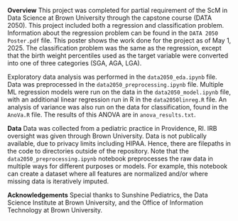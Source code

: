 **Overview**
This project was completed for partial requirement of the ScM in Data Science at Brown University through the capstone course (DATA 2050). This project included both a regression and classification problem. Information about the regression problem can be found in the `DATA 2050 Poster.pdf` file. This poster shows the work done for the project as of May 1, 2025. The classification problem was the same as the regression, except that the birth weight percentiles used as the target variable were converted into one of three categories (SGA, AGA, LGA). 

Exploratory data analysis was performed in the `data2050_eda.ipynb` file. Data was preprocessed in the `data2050_preprocessing.ipynb` file. Multiple ML regression models were run on the data in the `data2050_model.ipynb` file, with an additional linear regression run in R in the `data2050linreg.R` file. An analysis of variance was also run on the data for classification, found in the `AnoVa.R` file. The results of this ANOVA are in `anova_results.txt`.

**Data**
Data was collected from a pediatric practice in Providence, RI. IRB oversight was given through Brown University. Data is not publically available, due to privacy limits including HIPAA. Hence, there are filepaths in the code to directories outside of the repository. Note that the `data2050_preprocessing.ipynb` notebook preprocesses the raw data in multiple ways for different purposes or models. For example, this notebook can create a dataset where all features are normalized and/or where missing data is iteratively imputed. 

**Acknowledgements**
Special thanks to Sunshine Pediatrics, the Data Science Institute at Brown University, and the Office of Information Technology at Brown University.

